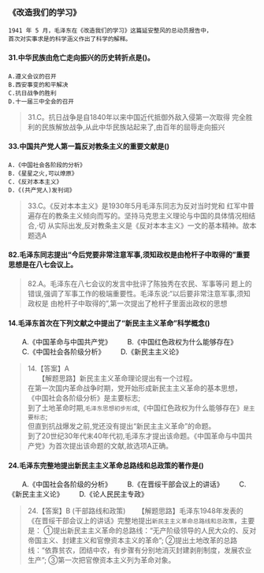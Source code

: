 ### 《改造我们的学习》
    1941 年 5 月，毛泽东在《改造我们的学习》这篇延安整风的总动员报告中，
    首次对实事求是的科学涵义作出了科学的解释。


#### 31.中华民族由危亡走向振兴的历史转折点是()。
    A.遵义会议的召开
    B.西安事变的和平解决
    C.抗日战争的胜利
    D.十一届三中全会的召开
>   31.C。抗日战争是自1840年以来中国近代抵御外敌入侵第一次取得
    完全胜利的民族解放战争,从此中华民族站起来了,由百年的屈辱走向振兴    

#### 33.中国共产党人第一篇反对教条主义的重要文献是()
    A.《中国社会各阶段的分析》
    B.《星星之火,可以燎原》
    C.《反对本本主义》
    D.《(共产党人)发刊词》
>   33.C。《反对本本主义》是1930年5月毛泽东同志为反对当时党和
    红军中普遍存在的教条主义倾向而写的。坚持马克思主义理论与中国的具体情况相结合,·切
    从实际出发,反对教条主义是《反对本本主义》一文的基本精神。故本题选A

#### 82.毛泽东同志提出“今后党要非常注意军事,须知政权是由枪杆子中取得的”重要思想是在八七会议上。
>   82.A。毛泽东在八七会议的发言中批评了陈独秀在农民、军事等问
    题上的错误,强调了军事工作的极端重要性。毛泽东说:“以后要非常注意军事,须知政权是
    由枪杆子中取得的”,第一次提出了枪杆子里面出政权的思想

#### 14.毛泽东首次在下列文献之中提出了“新民主主义革命”科学概念()
　　A.《中国革命与中国共产党》
　　B.《中国红色政权为什么能够存在》
　　C.《中国社会各阶级分析》
　　D.《新民主主义论》
>   14.【答案】A  
    　　【解题思路】新民主主义革命理论提出有一个过程。   
    在第一次国内革命战争时期，党开始形成新民主主义革命的基本思想，   
    《中国社会各阶级分析》是主要标志;   
    到了土地革命时期,`毛泽东思想初步形成`,《中国红色政权为什么能够存在》`是主要标志`;   
    但直到抗战爆发之前,党还没有提出“新民主主义革命”的命题。   
    到了20世纪30年代末40年代初,毛泽东才提出该命题。《中国革命与中国共产党》为首次提出该命题的文献,故选项A正确。   

#### 24.毛泽东完整地提出新民主主义革命总路线和总政策的著作是()
　　A.《中国社会各阶级的分析》
　　B.《在晋绥干部会议上的讲话》
　　C.《新民主主义论》
　　D.《论人民民主专政》
>   24.【答案】B (干部路线和政策)
    　　【解题思路】毛泽东1948年发表的《在晋绥干部会议上的讲话》完整地提出`新民主主义革命总路线和总政策`，主要是：
    ①提出新民主主义革命的总路线：“无产阶级领导的人民大众的、反对帝国主义、封建主义和官僚资本主义的革命”;
    ②提出土地改革的总路线：“依靠贫农，团结中农，有步骤有分别地消灭封建剥削制度，发展农业生产”;
    ③第一次把官僚资本主义列为革命对象。  





    